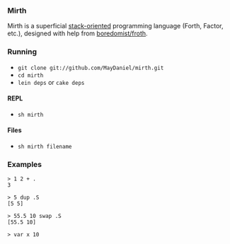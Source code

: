 ### Mirth

Mirth is a superficial
[stack-oriented](http://en.wikipedia.org/wiki/Stack-oriented_programming_language)
programming language (Forth, Factor, etc.), designed with help from [boredomist/froth](https://github.com/boredomist/froth).

### Running

* `git clone git://github.com/MayDaniel/mirth.git`
* `cd mirth`
* `lein deps` or `cake deps`

#### REPL

* `sh mirth`

#### Files

* `sh mirth filename`

### Examples

    > 1 2 + .
    3

    > 5 dup .S
    [5 5]

    > 55.5 10 swap .S
    [55.5 10]

    > var x 10
